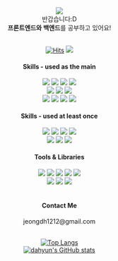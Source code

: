 
<div align="center">
<img src="https://capsule-render.vercel.app/api?type=slice&color=auto&height=200&text=Hello&fontAlign=76&rotate=13&fontAlignY=25&desc=I'm%20Dahyun&descAlign=82&descAlignY=44"/>
  
<!-- <img src="https://capsule-render.vercel.app/api?type=waving&color=timeGradient&height=150"/> -->
<!-- <img src="https://readme-typing-svg.demolab.com?font=Nanum+Pen+Script&size=50&pause=1000&color=6C97F7&center=true&vCenter=true&width=700&height=60&lines=Welcome+to+Dahyun's+GitHub!%F0%9F%91%8B"/> -->

</div>

<div align="center">
반갑습니다:D <br/>
<b>프론트엔드와 백엔드</b>를 공부하고 있어요! <br/>
<br/>

[![Hits](https://hits.seeyoufarm.com/api/count/incr/badge.svg?url=https%3A%2F%2Fgithub.com%2FdahyunJJ&count_bg=%239A9A9A&title_bg=%238484F7&icon=&icon=googlefit.svg&icon_color=%23E7E7E7&title=hits&edge_flat=false)](https://hits.seeyoufarm.com) <a href="https://small-habit.tistory.com/" target="_blank"><img src="https://img.shields.io/badge/Tistory-7F7FFF?style=plastic-square&logo=Tistory&logoColor=white"/></a>
</div>


<div align="center">  
  <h4>Skills - used as the main</h4>
  <img src="https://img.shields.io/badge/spring-6DB33F?style=plastic-square&logo=spring&logoColor=white">
  <img src="https://img.shields.io/badge/java-CC0000?style=plastic-square&logo=java&logoColor=white" />    
  <img src="https://img.shields.io/badge/mysql-4479A1?style=plastic-square&logo=mysql&logoColor=white" />
  <img src="https://img.shields.io/badge/oracle-F80000?style=plastic-square&logo=oracle&logoColor=white" />
  <br/>
  <img src="https://img.shields.io/badge/React-61DAFB?style=plastic-square&logo=React&logoColor=white"> 
  <img src="https://img.shields.io/badge/redux-764ABC?style=plastic-square&logo=redux&logoColor=white" />
  <img src="https://img.shields.io/badge/typescript-3178C6?style=plastic-square&logo=typescript&logoColor=white" />    
  
  <br/>
  
  <img src="https://img.shields.io/badge/HTML5-E34F26?style=plastic-square&logo=HTML5&logoColor=white">
  <img src="https://img.shields.io/badge/CSS3-1572B6?style=plastic-square&logo=CSS3&logoColor=white"> 
  <img src="https://img.shields.io/badge/JavaScript-F7DF1E?style=plastic-square&logo=JavaScript&logoColor=white"> 
  <img src="https://img.shields.io/badge/styledcomponents-DB7093?style=plastic-square&logo=styledcomponents&logoColor=white" />
  <br/>

  <h4>Skills - used at least once</h4>       
  <img src="https://img.shields.io/badge/Amazon AWS-FF9900?style=plastic-square&logo=amazonwebservices&logoColor=white" />      
  <img src="https://img.shields.io/badge/firebase-FFCA28?style=plastic-square&logo=firebase&logoColor=white" />
  <img src="https://img.shields.io/badge/expo-00B2A5?style=plastic-square&logo=expo&logoColor=white" />
  <img src="https://img.shields.io/badge/python-3776AB?style=plastic-square&logo=python&logoColor=white" /> 
  
  <br/>
  <img src="https://img.shields.io/badge/Node.js-5FA04E?style=plastic-square&logo=Node.js&logoColor=white">
  <img src="https://img.shields.io/badge/express-000000?style=plastic-square&logo=express&logoColor=white" />
  <img src="https://img.shields.io/badge/mongodb-47A248?style=plastic-square&logo=mongodb&logoColor=white" />       
  
  <br/>
  
  <h4>Tools & Libraries</h4>  
  <img src="https://img.shields.io/badge/git-F05032?style=plastic-square&logo=git&logoColor=white"> 
  <img src="https://img.shields.io/badge/github-181717?style=plastic-square&logo=github&logoColor=white"> 
  <img src="https://img.shields.io/badge/figma-F24E1E?style=plastic-square&logo=figma&logoColor=white" />
  <img src="https://img.shields.io/badge/slack-4A154B?style=plastic-square&logo=slack&logoColor=white" />
  <img src="https://img.shields.io/badge/Notion-000000?style=plastic-square&logo=Notion&logoColor=white" />  
  <br/>
  <img src="https://img.shields.io/badge/Bootstrap-7952B3?style=plastic-square&logo=Bootstrap&logoColor=white" />
  <img src="https://img.shields.io/badge/docker-2496ED?style=plastic-square&logo=docker&logoColor=white" />
  <img src="https://img.shields.io/badge/dbeaver-382923?style=plastic-square&logo=dbeaver&logoColor=white" />
  
  <br/>
  <br/>
  
  <h4>Contact Me</h4>
  <span>jeongdh1212@gmail.com</span>

  <br/>
  <br/>
  
  [![Top Langs](https://github-readme-stats.vercel.app/api/top-langs/?username=dahyunJJ&hide=jupyter%20Notebook&layout=compact)](https://github.com/dahyunJJ/github-readme-stats)
  <br/>
  [![dahyun's GitHub stats](https://github-readme-stats.vercel.app/api?username=dahyunJJ&show_icons=true&theme=merko,contribs&count_private=true)](https://github.com/dahyunJJ/github-readme-stats)
</div>
